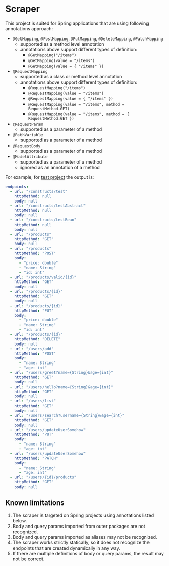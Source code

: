 # Scraper

This project is suited for Spring applications that are using following annotations approach:
- `@GetMapping`, `@PostMapping`, `@PutMapping`, `@DeleteMapping`, `@PatchMapping`
  - supported as a method level annotation
  - annotations above support different types of definition:
    - `@GetMapping("/items")`
    - `@GetMapping(value = "/items")`
    - `@GetMapping(value = { "/items" })`
- `@RequestMapping`
  - supported as a class or method level annotation
  - annotations above support different types of definition:
    - `@RequestMapping("/items")`
    - `@RequestMapping(value = "/items")`
    - `@RequestMapping(value = { "/items" })`
    - `@RequestMapping(value = "/items", method = RequestMethod.GET)`
    - `@RequestMapping(value = "/items", method = { RequestMethod.GET })`
- `@RequestParam`
  - supported as a parameter of a method 
- `@PathVariable`
  - supported as a parameter of a method 
- `@RequestBody`
  - supported as a parameter of a method 
- `@ModelAttribute`
  - supported as a parameter of a method
  - ignored as an annotation of a method

For example, for [test project](../../../../../../../test/resources/test-project) the output is:
```yaml
endpoints:
  - url: "/constructs/test"
    httpMethod: null
    body: null
  - url: "/constructs/testAbstract"
    httpMethod: null
    body: null
  - url: "/constructs/testBean"
    httpMethod: null
    body: null
  - url: "/products"
    httpMethod: "GET"
    body: null
  - url: "/products"
    httpMethod: "POST"
    body:
      - "price: double"
      - "name: String"
      - "id: int"
  - url: "/products/valid/{id}"
    httpMethod: "GET"
    body: null
  - url: "/products/{id}"
    httpMethod: "GET"
    body: null
  - url: "/products/{id}"
    httpMethod: "PUT"
    body:
      - "price: double"
      - "name: String"
      - "id: int"
  - url: "/products/{id}"
    httpMethod: "DELETE"
    body: null
  - url: "/users/add"
    httpMethod: "POST"
    body:
      - "name: String"
      - "age: int"
  - url: "/users/greet?name={String}&age={int}"
    httpMethod: "GET"
    body: null
  - url: "/users/hello?name={String}&age={int}"
    httpMethod: "GET"
    body: null
  - url: "/users/list"
    httpMethod: "GET"
    body: null
  - url: "/users/search?username={String}&age={int}"
    httpMethod: "GET"
    body: null
  - url: "/users/updateUserSomehow"
    httpMethod: "PUT"
    body:
      - "name: String"
      - "age: int"
  - url: "/users/updateUserSomehow"
    httpMethod: "PATCH"
    body:
      - "name: String"
      - "age: int"
  - url: "/users/{id}/products"
    httpMethod: "GET"
    body: null
```

## Known limitations
1. The scraper is targeted on Spring projects using annotations listed below.
2. Body and query params imported from outer packages are not recognized.
3. Body and query params imported as aliases may not be recognized.
4. The scraper works strictly statically, so it does not recognize the endpoints 
    that are created dynamically in any way.
5. If there are multiple definitions of body or query params, the result may not be correct.
